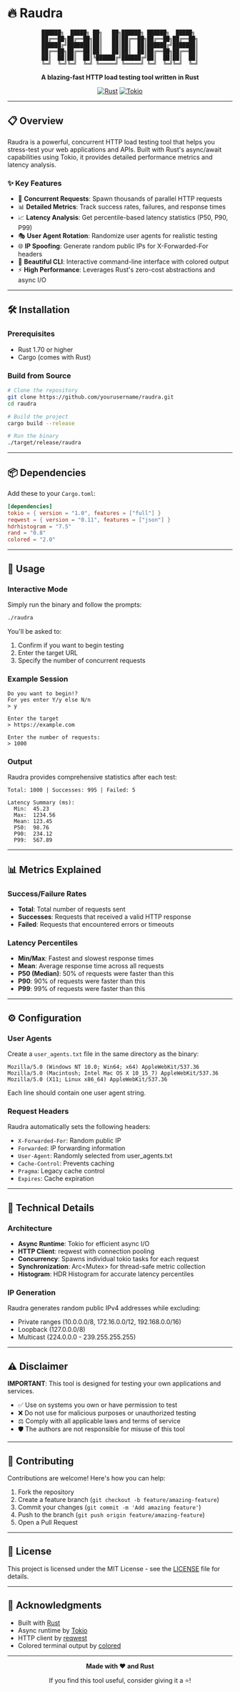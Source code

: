 # 🔥 Raudra

<div align="center">

```
██████╗  █████╗ ██╗   ██╗██████╗ ██████╗  █████╗ 
██╔══██╗██╔══██╗██║   ██║██╔══██╗██╔══██╗██╔══██╗
██████╔╝███████║██║   ██║██║  ██║██████╔╝███████║
██╔══██╗██╔══██║██║   ██║██║  ██║██╔══██╗██╔══██║
██║  ██║██║  ██║╚██████╔╝██████╔╝██║  ██║██║  ██║
╚═╝  ╚═╝╚═╝  ╚═╝ ╚═════╝ ╚═════╝ ╚═╝  ╚═╝╚═╝  ╚═╝
```

**A blazing-fast HTTP load testing tool written in Rust**

[![Rust](https://img.shields.io/badge/rust-%23000000.svg?style=for-the-badge&logo=rust&logoColor=white)](https://www.rust-lang.org/)
[![Tokio](https://img.shields.io/badge/tokio-async-green?style=for-the-badge)](https://tokio.rs/)

</div>

---

## 📋 Overview

Raudra is a powerful, concurrent HTTP load testing tool that helps you stress-test your web applications and APIs. Built with Rust's async/await capabilities using Tokio, it provides detailed performance metrics and latency analysis.

### ✨ Key Features

- 🚀 **Concurrent Requests**: Spawn thousands of parallel HTTP requests
- 📊 **Detailed Metrics**: Track success rates, failures, and response times
- 📈 **Latency Analysis**: Get percentile-based latency statistics (P50, P90, P99)
- 🎭 **User Agent Rotation**: Randomize user agents for realistic testing
- 🌐 **IP Spoofing**: Generate random public IPs for X-Forwarded-For headers
- 🎨 **Beautiful CLI**: Interactive command-line interface with colored output
- ⚡ **High Performance**: Leverages Rust's zero-cost abstractions and async I/O

---

## 🛠️ Installation

### Prerequisites

- Rust 1.70 or higher
- Cargo (comes with Rust)

### Build from Source

```bash
# Clone the repository
git clone https://github.com/yourusername/raudra.git
cd raudra

# Build the project
cargo build --release

# Run the binary
./target/release/raudra
```

---

## 📦 Dependencies

Add these to your `Cargo.toml`:

```toml
[dependencies]
tokio = { version = "1.0", features = ["full"] }
reqwest = { version = "0.11", features = ["json"] }
hdrhistogram = "7.5"
rand = "0.8"
colored = "2.0"
```

---

## 🚀 Usage

### Interactive Mode

Simply run the binary and follow the prompts:

```bash
./raudra
```

You'll be asked to:
1. Confirm if you want to begin testing
2. Enter the target URL
3. Specify the number of concurrent requests

### Example Session

```
Do you want to begin!?
For yes enter Y/y else N/n
> y

Enter the target
> https://example.com

Enter the number of requests:
> 1000
```

### Output

Raudra provides comprehensive statistics after each test:

```
Total: 1000 | Successes: 995 | Failed: 5

Latency Summary (ms):
  Min:  45.23
  Max:  1234.56
  Mean: 123.45
  P50:  98.76
  P90:  234.12
  P99:  567.89
```

---

## 📊 Metrics Explained

### Success/Failure Rates
- **Total**: Total number of requests sent
- **Successes**: Requests that received a valid HTTP response
- **Failed**: Requests that encountered errors or timeouts

### Latency Percentiles
- **Min/Max**: Fastest and slowest response times
- **Mean**: Average response time across all requests
- **P50 (Median)**: 50% of requests were faster than this
- **P90**: 90% of requests were faster than this
- **P99**: 99% of requests were faster than this

---

## ⚙️ Configuration

### User Agents

Create a `user_agents.txt` file in the same directory as the binary:

```
Mozilla/5.0 (Windows NT 10.0; Win64; x64) AppleWebKit/537.36
Mozilla/5.0 (Macintosh; Intel Mac OS X 10_15_7) AppleWebKit/537.36
Mozilla/5.0 (X11; Linux x86_64) AppleWebKit/537.36
```

Each line should contain one user agent string.

### Request Headers

Raudra automatically sets the following headers:
- `X-Forwarded-For`: Random public IP
- `Forwarded`: IP forwarding information
- `User-Agent`: Randomly selected from user_agents.txt
- `Cache-Control`: Prevents caching
- `Pragma`: Legacy cache control
- `Expires`: Cache expiration

---

## 🔧 Technical Details

### Architecture

- **Async Runtime**: Tokio for efficient async I/O
- **HTTP Client**: reqwest with connection pooling
- **Concurrency**: Spawns individual tokio tasks for each request
- **Synchronization**: Arc<Mutex<T>> for thread-safe metric collection
- **Histogram**: HDR Histogram for accurate latency percentiles

### IP Generation

Raudra generates random public IPv4 addresses while excluding:
- Private ranges (10.0.0.0/8, 172.16.0.0/12, 192.168.0.0/16)
- Loopback (127.0.0.0/8)
- Multicast (224.0.0.0 - 239.255.255.255)

---

## ⚠️ Disclaimer

**IMPORTANT**: This tool is designed for testing your own applications and services. 

- ✅ Use on systems you own or have permission to test
- ❌ Do not use for malicious purposes or unauthorized testing
- ⚖️ Comply with all applicable laws and terms of service
- 🛡️ The authors are not responsible for misuse of this tool

---

## 🤝 Contributing

Contributions are welcome! Here's how you can help:

1. Fork the repository
2. Create a feature branch (`git checkout -b feature/amazing-feature`)
3. Commit your changes (`git commit -m 'Add amazing feature'`)
4. Push to the branch (`git push origin feature/amazing-feature`)
5. Open a Pull Request

---

## 📝 License

This project is licensed under the MIT License - see the [LICENSE](LICENSE) file for details.

---

## 🙏 Acknowledgments

- Built with [Rust](https://www.rust-lang.org/)
- Async runtime by [Tokio](https://tokio.rs/)
- HTTP client by [reqwest](https://github.com/seanmonstar/reqwest)
- Colored terminal output by [colored](https://github.com/mackwic/colored)

---

<div align="center">

**Made with ❤️ and Rust**

If you find this tool useful, consider giving it a ⭐!

</div>